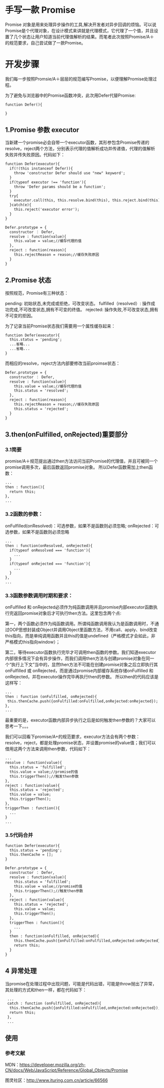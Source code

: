 # 手写一款 Promise

Promise 对象是用来处理异步操作的工具,解决开发者对异步回调的烦恼。可以说Promise是个代理对象，在设计模式来讲就是代理模式，它代理了一个值，并且设置了几个状态让用户知道当前代理值解析的结果。而笔者此次按照Promise/A＋ 的规范要求，自己尝试做了一款Promise。

# 开发步骤

我们每一步按照Promsie/A＋层层的规范编写Promise，以便理解Promise处理过程。

为了避免与浏览器中的Promise函数冲突，此次用Defer代替Promise:
```html
function Defer(){

}
```

## 1.Promise 参数 executor
当新建一个promise必会自带一个executor函数，其形参包含Promise传递的resolve，reject两个方法，分别表示代理的值解析成功并传递值，代理的值解析失败并传失败原因。代码如下：
```html
function Defer(executor){
  if(!(this instanceof Defer)){
    throw 'constructor Defer should use "new" keyword';
  }
  if(typeof executor !== 'function'){
    throw 'Defer params should be a function';
  }
  try{
    executor.call(this, this.resolve.bind(this), this.reject.bind(this));
  }catch(e){
    this.reject('executor error');
  }
}

Defer.prototype = {
  constructor ： Defer,
  resolve : function(value){
    this.value = value;//缓存代理的值
  },
  reject : function(reason){
    this.rejectReason = reason;//缓存失败原因
  }
}
```

## 2.Promise 状态

按照规范，Promise有三种状态：

pending: 初始状态,未完成或拒绝，可改变状态。
fulfilled（resolved）: 操作成功完成,不可改变状态,拥有不可变的终值。
rejected: 操作失败,不可改变状态,拥有不可变的拒因。

为了记录当前Promise状态我们需要用一个属性缓存起来：

```html
function Defer(executor){
  this.status = 'pending';
  ...省略...
  ...省略...
}
```

而相应的resolve，reject方法内部要修改当前proimse状态：

```html
Defer.prototype = {
  constructor ： Defer,
  resolve : function(value){
    this.value = value;//缓存代理的值
    this.status = 'resolved';
  },
  reject : function(reason){
    this.rejectReason = reason;//缓存失败原因
    this.status = 'rejected';
  }
}
```

## 3.then(onFulfilled, onRejected)重要部分

### 3.1简要

promise/A＋规范提出通过then方法访问当前Promise的代理值，并且可被同一个promise调用多次，最后函数返回promise对象。
所以Defer函数需加上then函数：

```html
...
then : function(){
  return this;
},
...
```


### 3.2函数的参数：

onFulfilled(onResolved)：可选参数，如果不是函数则必须忽略;
onRejected：可选参数，如果不是函数则必须忽略

```html
...
then : function(onResolved, onRejected){
  if(typeof onResolved === 'function'){
    ...
  }
  if(typeof onRejected === 'function'){
    ...
  }
},
...
```

### 3.3函数参数调用时期和要求：
onFulfilled 和 onRejected必须作为纯函数调用并且promise内部executor函数执行完返回promise对象后才可执行then方法。这里包含两个点:

第一，两个函数必须作为纯函数调用。所谓纯函数调用我认为是函数调用时，不通过OOP思想封装成Object并调用Object里函数方法，不用call、apply、bind改变this指向，而是单纯调用函数并且this的值是undefined（严格模式才会如此，非严格模式this指向window）；

第二，等待executor函数执行完毕才可调用then函数的参数。我们知道executor内部很多情况下会有异步操作，而我们调用then方法与创建promise对象在同一个“执行上下文”当中的，显然then方法不可能在创建promise对象之后立即执行其onFulfilled 或 onRejected，而是通过promise内部缓存系统存储onFulfilled 和 onRejected，并在executor操作完毕再执行then的参数。
所以then的代码应该是这样写：
```html
...
then : function (onFulfilled, onRejected){
 this.thenCache.push({onFulfilled:onFulfilled,onRejected:onRejected}); /** 这里已经取消掉**/
},
...
```

最重要的是，executor函数内部异步执行之后是如何触发then参数的？大家可以思考一下。。。


我们可以回看下promise/A+的规范要求，executor方法会有两个参数：resolve，reject，都是处理promise状态，并设置promise的value值；我们可以借用这两个方法来调用then参数，代码如下：
```html
...
resolve : function(value){
  this.status = 'fulfilled';
  this.value = value;//promise的值
  this.triggerThen();//触发then参数
},
reject : function(value){
  this.status = 'rejected';
  this.value = value;
  this.triggerThen();
},
triggerThen : function(){
  ...
}
...
```


### 3.5代码合并

```html
function Defer(executor){
  this.status = 'pending';
  this.thenCache = [];
}

Defer.prototype = {
  constructor ： Defer,
  resolve : function(value){
    this.status = 'fulfilled';
    this.value = value;//promise的值
    this.triggerThen();//触发then参数
  },
  reject : function(value){
    this.status = 'rejected';
    this.value = value;
    this.triggerThen();
  },
  triggerThen : function(){
    ...
  }
  then : function(onFulfilled, onRejected){
    this.thenCache.push({onFulfilled:onFulfilled,onRejected:onRejected});
    return this;
  }
}
```


## 4 异常处理
当promise在处理过程中出现问题，可能是代码出错，可能是throw抛出了异常，其处理的方式和then一样，都在代码如下：
```html
 ...
 catch : function (onFulfilled, onRejected){
  this.thenCache.push({onFulfilled:onFulfilled,onRejected:onRejected});
  return this;
 },
 ...
```


## 使用


### 参考文献

MDN：https://developer.mozilla.org/zh-CN/docs/Web/JavaScript/Reference/Global_Objects/Promise

图灵社区：http://www.ituring.com.cn/article/66566
